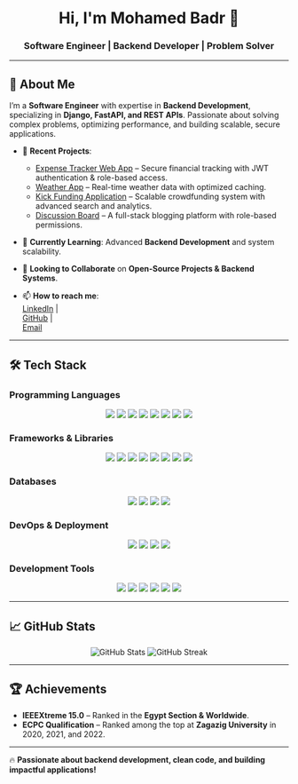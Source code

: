 <h1 align="center">Hi, I'm Mohamed Badr 👋</h1>
<h3 align="center">Software Engineer | Backend Developer | Problem Solver</h3>

---

## 🚀 About Me  
I’m a **Software Engineer** with expertise in **Backend Development**, specializing in **Django, FastAPI, and REST APIs**. Passionate about solving complex problems, optimizing performance, and building scalable, secure applications.

- 🔭 **Recent Projects**:  
  - [Expense Tracker Web App](https://github.com/Mohamed-A-Badr/expense-tracker) – Secure financial tracking with JWT authentication & role-based access.  
  - [Weather App](https://github.com/Mohamed-A-Badr/weather-app) – Real-time weather data with optimized caching.  
  - [Kick Funding Application](https://github.com/kick-Funding-Application/Backend) – Scalable crowdfunding system with advanced search and analytics.  
  - [Discussion Board](https://github.com/Mohamed-A-Badr/Discussion-Board) – A full-stack blogging platform with role-based permissions.  

- 🌱 **Currently Learning**: Advanced **Backend Development** and system scalability.  
- 👯 **Looking to Collaborate** on **Open-Source Projects & Backend Systems**.  
- 📫 **How to reach me**:  
  [LinkedIn](https://www.linkedin.com/in/mohamedbadr115/) |  
  [GitHub](https://github.com/Mohamed-A-Badr) |  
  [Email](mailto:mohmed.abdelaziz.badr@gmail.com)  

---

## 🛠 Tech Stack  

### **Programming Languages**
<p align="center">
  <img src="https://img.shields.io/badge/C/C++-00599C?style=for-the-badge&logo=c&logoColor=white" />
  <img src="https://img.shields.io/badge/Python-3776AB?style=for-the-badge&logo=python&logoColor=white" />
  <img src="https://img.shields.io/badge/JavaScript-F7DF1E?style=for-the-badge&logo=javascript&logoColor=black" />
  <img src="https://img.shields.io/badge/GoLang-00ADD8?style=for-the-badge&logo=go&logoColor=white" />
  <img src="https://img.shields.io/badge/Dart-0175C2?style=for-the-badge&logo=dart&logoColor=white" />
  <img src="https://img.shields.io/badge/SQL-4479A1?style=for-the-badge&logo=mysql&logoColor=white" />
  <img src="https://img.shields.io/badge/HTML-E34F26?style=for-the-badge&logo=html5&logoColor=white" />
  <img src="https://img.shields.io/badge/CSS-1572B6?style=for-the-badge&logo=css3&logoColor=white" />
</p>

### **Frameworks & Libraries**
<p align="center">
  <img src="https://img.shields.io/badge/Django-092E20?style=for-the-badge&logo=django&logoColor=white" />
  <img src="https://img.shields.io/badge/Django%20Rest%20Framework-ff1709?style=for-the-badge&logo=django&logoColor=white" />
  <img src="https://img.shields.io/badge/FastAPI-009688?style=for-the-badge&logo=fastapi&logoColor=white" />
  <img src="https://img.shields.io/badge/Celery-37814A?style=for-the-badge&logo=celery&logoColor=white" />
  <img src="https://img.shields.io/badge/ReactJS-61DAFB?style=for-the-badge&logo=react&logoColor=black" />
  <img src="https://img.shields.io/badge/Fiber-00ADD8?style=for-the-badge&logo=fiber&logoColor=white" />
  <img src="https://img.shields.io/badge/Flutter-02569B?style=for-the-badge&logo=flutter&logoColor=white" />
  <img src="https://img.shields.io/badge/Bootstrap-7952B3?style=for-the-badge&logo=bootstrap&logoColor=white" />
</p>

### **Databases**
<p align="center">
  <img src="https://img.shields.io/badge/PostgreSQL-316192?style=for-the-badge&logo=postgresql&logoColor=white" />
  <img src="https://img.shields.io/badge/SQLite-003B57?style=for-the-badge&logo=sqlite&logoColor=white" />
  <img src="https://img.shields.io/badge/MySQL-4479A1?style=for-the-badge&logo=mysql&logoColor=white" />
  <img src="https://img.shields.io/badge/Redis-DC382D?style=for-the-badge&logo=redis&logoColor=white" />
</p>

### **DevOps & Deployment**
<p align="center">
  <img src="https://img.shields.io/badge/Docker-2496ED?style=for-the-badge&logo=docker&logoColor=white" />
  <img src="https://img.shields.io/badge/Heroku-430098?style=for-the-badge&logo=heroku&logoColor=white" />
  <img src="https://img.shields.io/badge/Git-F05032?style=for-the-badge&logo=git&logoColor=white" />
  <img src="https://img.shields.io/badge/GitHub%20Pages-121011?style=for-the-badge&logo=github&logoColor=white" />
</p>

### **Development Tools**
<p align="center">
  <img src="https://img.shields.io/badge/Postman-FF6C37?style=for-the-badge&logo=postman&logoColor=white" />
  <img src="https://img.shields.io/badge/Sentry-362D59?style=for-the-badge&logo=sentry&logoColor=white" />
  <img src="https://img.shields.io/badge/Swagger-85EA2D?style=for-the-badge&logo=swagger&logoColor=black" />
  <img src="https://img.shields.io/badge/VSCode-007ACC?style=for-the-badge&logo=visualstudiocode&logoColor=white" />
  <img src="https://img.shields.io/badge/PyCharm-000000?style=for-the-badge&logo=pycharm&logoColor=white" />
  <img src="https://img.shields.io/badge/Linux-FCC624?style=for-the-badge&logo=linux&logoColor=black" />
</p>

---

## 📈 GitHub Stats  

<p align="center">
  <img src="https://github-readme-stats.vercel.app/api?username=Mohamed-A-Badr&show_icons=true&theme=radical" alt="GitHub Stats" />
  <img src="https://github-readme-streak-stats.herokuapp.com/?user=Mohamed-A-Badr&theme=radical" alt="GitHub Streak" />
</p>

---

## 🏆 Achievements  
- **IEEEXtreme 15.0** – Ranked in the **Egypt Section & Worldwide**.  
- **ECPC Qualification** – Ranked among the top at **Zagazig University** in 2020, 2021, and 2022.  

---

🔥 **Passionate about backend development, clean code, and building impactful applications!**  
